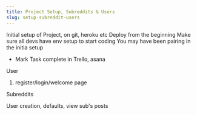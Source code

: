 ```yaml
---
title: Project Setup, Subreddits & Users
slug: setup-subreddit-users
---
```


Initial setup of Project, on git, heroku etc
Deploy from the beginning
Make sure all devs have env setup to start coding
You may have been pairing in the initia setup
- Mark Task complete in Trello, asana


User

1. register/login/welcome page

Subreddits

User creation, defaults, view sub's posts




